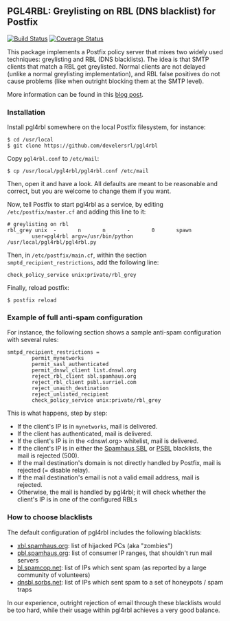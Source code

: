 ## PGL4RBL: Greylisting on RBL (DNS blacklist) for Postfix

[![Build Status](https://travis-ci.org/develersrl/pgl4rbl.svg?branch=master)](https://travis-ci.org/develersrl/pgl4rbl)
[![Coverage Status](http://img.shields.io/coveralls/develersrl/pgl4rbl.svg)](https://coveralls.io/r/develersrl/pgl4rbl)

This package implements a Postfix policy server that mixes two widely used techniques: greylisting and RBL (DNS blacklists). The idea is that SMTP clients that match a RBL get greylisted. Normal clients are not delayed (unlike a normal greylisting implementation), and RBL false positives do not cause problems (like when outright blocking them at the SMTP level).

More information can be found in this [blog post](http://giovanni.bajo.it/post/47121521214/grey-on-black-combining-greylisting-with-blacklists).

### Installation

Install pgl4rbl somewhere on the local Postfix filesystem, for instance:

    $ cd /usr/local
    $ git clone https://github.com/develersrl/pgl4rbl

Copy `pgl4rbl.conf` to `/etc/mail`:

    $ cp /usr/local/pgl4rbl/pgl4rbl.conf /etc/mail

Then, open it and have a look. All defaults are meant to be reasonable and correct, but you are welcome to change them if you want.

Now, tell Postfix to start pgl4rbl as a service, by editing `/etc/postfix/master.cf` and adding this line to it:

```
# greylisting on rbl
rbl_grey unix  -       n       n       -       0       spawn
        user=pgl4rbl argv=/usr/bin/python /usr/local/pgl4rbl/pgl4rbl.py
```

Then, in `/etc/postfix/main.cf`, within the section `smptd_recipient_restrictions`, add the following line:

    check_policy_service unix:private/rbl_grey

Finally, reload postfix:

    $ postfix reload


### Example of full anti-spam configuration

For instance, the following section shows a sample anti-spam configuration with several rules:

```
smtpd_recipient_restrictions =
        permit_mynetworks
        permit_sasl_authenticated
        permit_dnswl_client list.dnswl.org
        reject_rbl_client sbl.spamhaus.org
        reject_rbl_client psbl.surriel.com
        reject_unauth_destination
        reject_unlisted_recipient
        check_policy_service unix:private/rbl_grey
```

This is what happens, step by step:

 * If the client's IP is in `mynetworks`, mail is delivered.
 * If the client has authenticated, mail is delivered.
 * If the client's IP is in the <dnswl.org> whitelist, mail is delivered.
 * If the client's IP is in either the [Spamhaus SBL](http://www.spamhaus.org/sbl/) or [PSBL](http://psbl.org/) blacklists, the mail is rejected (500).
 * If the mail destination's domain is not directly handled by Postfix, mail is rejected (= disable relay).
 * If the mail destination's email is not a valid email address, mail is rejected.
 * Otherwise, the mail is handled by pgl4rbl; it will check whether the client's IP is in one of the configured RBLs

### How to choose blacklists

The default configuration of pgl4rbl includes the following blacklists:

 * [xbl.spamhaus.org](http://www.spamhaus.org/xbl/): list of hijacked PCs (aka "zombies")
 * [pbl.spamhaus.org](http://www.spamhaus.org/pbl/): list of consumer IP ranges, that shouldn't run mail servers
 * [bl.spamcop.net](http://www.spamcop.net): list of IPs which sent spam (as reported by a large community of volunteers)
 * [dnsbl.sorbs.net](http://www.sorbs.net): list of IPs which sent spam to a set of honeypots / spam traps

In our experience, outright rejection of email through these blacklists would be too hard, while their usage within pgl4rbl achieves a very good balance.
